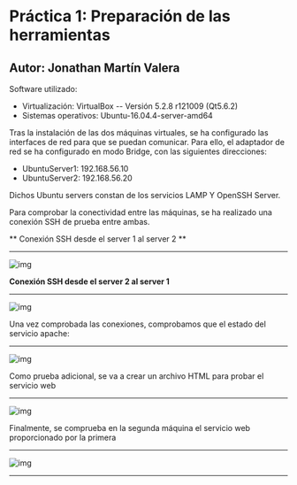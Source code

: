 # Práctica 1: Preparación de las herramientas
## Autor: Jonathan Martín Valera

Software utilizado:  

- Virtualización: VirtualBox -- Versión 5.2.8 r121009 (Qt5.6.2)
- Sistemas operativos: Ubuntu-16.04.4-server-amd64


Tras la instalación de las dos máquinas virtuales, se ha configurado las interfaces de red para que se puedan comunicar. Para ello, el adaptador de red se ha configurado en modo Bridge, con las siguientes direcciones:

- UbuntuServer1: 192.168.56.10
- UbuntuServer2: 192.168.56.20

Dichos Ubuntu servers constan de los servicios LAMP Y OpenSSH Server.

Para comprobar la conectividad entre las máquinas, se ha realizado una conexión SSH de prueba entre ambas.

** Conexión SSH desde el server 1 al server 2 **

---

![img](https://github.com/jmv74211/SWAP/blob/master/P1/Im%C3%A1genes/ssh.jpg)

**Conexión SSH desde el server 2 al server 1**

---

![img](https://github.com/jmv74211/SWAP/blob/master/P1/Im%C3%A1genes/ssh2.jpg)  


Una vez comprobada las conexiones, comprobamos que el estado del servicio apache:

---

![img](https://github.com/jmv74211/SWAP/blob/master/P1/Im%C3%A1genes/apacheServerStatus.jpg)

Como prueba adicional, se va a crear un archivo HTML para probar el servicio web

---

![img](https://github.com/jmv74211/SWAP/blob/master/P1/Im%C3%A1genes/pruebaHTML.jpg)

Finalmente, se comprueba en la segunda máquina el servicio web proporcionado por la primera

---

![img](https://github.com/jmv74211/SWAP/blob/master/P1/Im%C3%A1genes/pruebaFinal.jpg)

---
